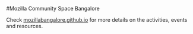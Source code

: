 #Mozilla Community Space Bangalore

Check [mozillabangalore.github.io](http://mozillabangalore.github.io) for more details on the activities, events and resources.

